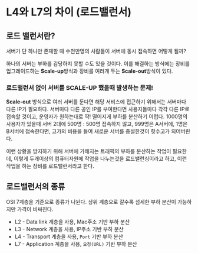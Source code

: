 # L4와 L7의 차이 (로드밸런서)

## 로드 밸런서란?

서버가  단  하나만  존재할  때  수천만명의  사람들이  서버에  동시  접속하면  어떻게  될까?

하나의  서버는  부하를  감당하지  못할  수도  있을  것이다. 이를  해결하는  방식에는  장비를  업그레이드하는  **Scale-up**방식과  장비를  여러개  두는  **Scale-out**방식이  있다.

### 로드밸런서 없이 서버를 SCALE-UP 했을때 발생하는 문제!

**Scale-out** 방식으로 여러 서버를 둔다면 해당 서비스에 접근하기 위해서는 서버마다 다른 IP가 필요하다. 서버마다 다른 공인 IP를 부여한다면 사용자들마다 각각 다른 IP로 접속할 것이고, 운영자가 원하는대로 딱! 떨어지게 부하를 분산하기 어렵다.  1000명의 사용자가 있을때 서버 2대에 500명 : 500명 접속하지 않고, 999명은 A서버에, 1명은 B서버에 접속한다면, 고가의 비용을 들여 새로운 서버를 증설한것이 헛수고가 되어버린다.

이런 상황을 방지하기 위해 서버에 가해지는 트래픽의 부하를 분산하는 작업이 필요한데, 이렇게 두개이상의 컴퓨터자원에 작업을 나누는것을 로드밸런싱이라고 하고, 이런 작업을 하는 장비를 로드밸런서라고 한다.

## 로드밸런서의 종류

OSI 7계층을 기준으로 종류가 나뉜다. 상위  계층으로  갈수록  섬세한  부하  분산이  가능하지만  가격이  비싸진다.

- L2	- Data link 계층을 사용, Mac주소 기반 부하 분산
- L3	- Network 계층을 사용, IP주소 기반 부하 분산
- L4	- Transport 계층을 사용, `Port` 기반 부하 분산
- L7	- Application 계층을 사용, `요청(URL)` 기반 부하 분산
<!--stackedit_data:
eyJoaXN0b3J5IjpbLTY5NjU1Mjk0MV19
-->